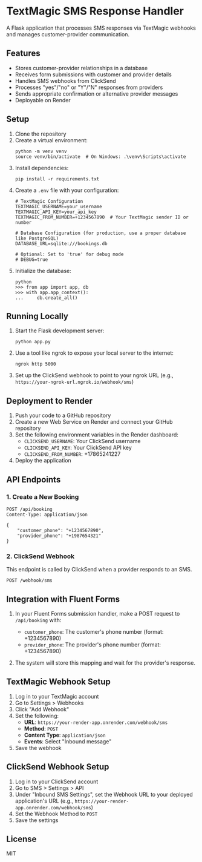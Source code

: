 # TextMagic SMS Response Handler

A Flask application that processes SMS responses via TextMagic webhooks and manages customer-provider communication.

## Features

- Stores customer-provider relationships in a database
- Receives form submissions with customer and provider details
- Handles SMS webhooks from ClickSend
- Processes "yes"/"no" or "Y"/"N" responses from providers
- Sends appropriate confirmation or alternative provider messages
- Deployable on Render

## Setup

1. Clone the repository
2. Create a virtual environment:
   ```
   python -m venv venv
   source venv/bin/activate  # On Windows: .\venv\Scripts\activate
   ```
3. Install dependencies:
   ```
   pip install -r requirements.txt
   ```
4. Create a `.env` file with your configuration:
   ```
   # TextMagic Configuration
   TEXTMAGIC_USERNAME=your_username
   TEXTMAGIC_API_KEY=your_api_key
   TEXTMAGIC_FROM_NUMBER=+1234567890  # Your TextMagic sender ID or number
   
   # Database Configuration (for production, use a proper database like PostgreSQL)
   DATABASE_URL=sqlite:///bookings.db
   
   # Optional: Set to 'true' for debug mode
   # DEBUG=true
   ```
5. Initialize the database:
   ```
   python
   >>> from app import app, db
   >>> with app.app_context():
   ...     db.create_all()
   ```

## Running Locally

1. Start the Flask development server:
   ```
   python app.py
   ```
2. Use a tool like ngrok to expose your local server to the internet:
   ```
   ngrok http 5000
   ```
3. Set up the ClickSend webhook to point to your ngrok URL (e.g., `https://your-ngrok-url.ngrok.io/webhook/sms`)

## Deployment to Render

1. Push your code to a GitHub repository
2. Create a new Web Service on Render and connect your GitHub repository
3. Set the following environment variables in the Render dashboard:
   - `CLICKSEND_USERNAME`: Your ClickSend username
   - `CLICKSEND_API_KEY`: Your ClickSend API key
   - `CLICKSEND_FROM_NUMBER`: +17865241227
4. Deploy the application

## API Endpoints

### 1. Create a New Booking
```
POST /api/booking
Content-Type: application/json

{
    "customer_phone": "+1234567890",
    "provider_phone": "+1987654321"
}
```

### 2. ClickSend Webhook
This endpoint is called by ClickSend when a provider responds to an SMS.
```
POST /webhook/sms
```

## Integration with Fluent Forms

1. In your Fluent Forms submission handler, make a POST request to `/api/booking` with:
   - `customer_phone`: The customer's phone number (format: +1234567890)
   - `provider_phone`: The provider's phone number (format: +1234567890)

2. The system will store this mapping and wait for the provider's response.

## TextMagic Webhook Setup

1. Log in to your TextMagic account
2. Go to Settings > Webhooks
3. Click "Add Webhook"
4. Set the following:
   - **URL**: `https://your-render-app.onrender.com/webhook/sms`
   - **Method**: `POST`
   - **Content Type**: `application/json`
   - **Events**: Select "Inbound message"
5. Save the webhook

## ClickSend Webhook Setup

1. Log in to your ClickSend account
2. Go to SMS > Settings > API
3. Under "Inbound SMS Settings", set the Webhook URL to your deployed application's URL (e.g., `https://your-render-app.onrender.com/webhook/sms`)
4. Set the Webhook Method to `POST`
5. Save the settings

## License

MIT
